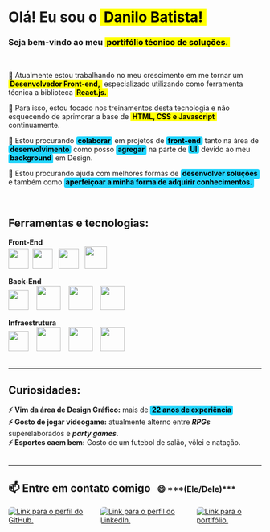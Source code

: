 <!---
danilo-batista/danilo-batista is a ✨ special ✨ repository because its `README.md` (this file) appears on your GitHub profile.
You can click the Preview link to take a look at your changes.
--->

# Olá! Eu sou o <mark>&nbsp;Danilo Batista!&nbsp;</mark><br />
### Seja bem-vindo ao meu <mark bgcolor="#22D4FD">&nbsp;portifólio técnico de soluções.</strong>&nbsp;</mark>
<br />

 🔭  Atualmente estou trabalhando no meu crescimento em me tornar um <mark><strong>&nbsp;Desenvolvedor Front-end,</strong>&nbsp;</mark> especializado utilizando como ferramenta técnica a biblioteca <mark><strong>&nbsp;React.js.</strong>&nbsp;</mark> 
  
 🌱 Para isso, estou focado nos treinamentos desta tecnologia e não esquecendo de aprimorar a base de <mark><strong>&nbsp;HTML, CSS e Javascript</strong>&nbsp;</mark> continuamente.

 👯 Estou procurando <mark style="border-radius: 0.25rem; background-color: #22D4FD"><strong>&nbsp;colaborar</strong>&nbsp;</mark> em projetos de <mark style="border-radius: 0.25rem; background-color: #22D4FD"><strong>&nbsp;front-end</strong>&nbsp;</mark> tanto na área de <mark style="border-radius: 0.25rem; background-color: #22D4FD"><strong>&nbsp;desenvolvimento</strong>&nbsp;</mark> como posso <mark style="padding-bottom: 0.15rem; border-radius: 0.25rem; background-color: #22D4FD"><strong>&nbsp;agregar</strong>&nbsp;</mark> na parte de <mark style="border-radius: 0.25rem; background-color: #22D4FD"><strong>&nbsp;UI</strong>&nbsp;</mark> devido ao meu <mark style="padding-bottom: 0.15rem; border-radius: 0.25rem; background-color: #22D4FD"><strong>&nbsp;background</strong>&nbsp;</mark> em Design.

 🤔 Estou procurando ajuda com melhores formas de <mark style="padding-bottom: 0.15rem; border-radius: 0.25rem; background-color: #22D4FD"><strong>&nbsp;desenvolver soluções</strong>&nbsp;</mark> e também como <mark style="padding-bottom: 0.15rem; border-radius: 0.25rem; background-color: #22D4FD"><strong>&nbsp;aperfeiçoar a minha forma de adquirir conhecimentos.&nbsp;</strong></mark>
 
 <br />

 <h2>Ferramentas e tecnologias:</h2>

**Front-End**<br />
<img src="https://cdn.jsdelivr.net/gh/devicons/devicon@latest/icons/html5/html5-original.svg" width="40" />&nbsp;
<img src="https://cdn.jsdelivr.net/gh/devicons/devicon@latest/icons/css3/css3-original.svg" width="40" />&nbsp;&nbsp;
<img src="https://cdn.jsdelivr.net/gh/devicons/devicon@latest/icons/javascript/javascript-original.svg" width="40" />&nbsp;&nbsp;
<img src="https://cdn.jsdelivr.net/gh/devicons/devicon@latest/icons/react/react-original.svg" width="44" />&nbsp;

**Back-End**<br />
<img src="https://cdn.jsdelivr.net/gh/devicons/devicon@latest/icons/mysql/mysql-original.svg" width="40" />&nbsp;&nbsp;&nbsp;
<img src="https://cdn.jsdelivr.net/gh/devicons/devicon@latest/icons/nodejs/nodejs-original-wordmark.svg" width="48" />&nbsp;&nbsp;&nbsp;
<img src="https://cdn.jsdelivr.net/gh/devicons/devicon@latest/icons/express/express-original-wordmark.svg" width="48" />&nbsp;&nbsp;&nbsp;
<img src="https://cdn.jsdelivr.net/gh/devicons/devicon@latest/icons/sequelize/sequelize-original-wordmark.svg" width="48" />&nbsp;

**Infraestrutura**<br />
<img src="https://cdn.jsdelivr.net/gh/devicons/devicon@latest/icons/apple/apple-original.svg" width="40" />&nbsp;&nbsp;&nbsp;
<img src="https://cdn.jsdelivr.net/gh/devicons/devicon@latest/icons/git/git-original-wordmark.svg" width="48" />&nbsp;&nbsp;&nbsp;
<img src="https://cdn.jsdelivr.net/gh/devicons/devicon@latest/icons/github/github-original.svg" width="48" />&nbsp;&nbsp;&nbsp;
<img src="https://cdn.jsdelivr.net/gh/devicons/devicon@latest/icons/windows11/windows11-original.svg" width="48" />&nbsp;<br /><br />

<hr />

          
<h2 style="border: none">Curiosidades:</h2>

 **⚡ Vim da área de Design Gráfico:** mais de <mark style="padding-bottom: 0.15rem; border-radius: 0.25rem; background-color: #22D4FD"><strong>&nbsp;22 anos de experiência&nbsp;</strong></mark><br />
 **⚡ Gosto de jogar videogame:** atualmente alterno entre ***RPGs*** superelaborados e ***party games.***<br />
 **⚡ Esportes caem bem:** Gosto de um futebol de salão, vôlei e natação.<br /><br />

<hr />


 <h2 style="border: none"> 📫 Entre em contato comigo <span style="font-size: 1rem; padding: 0.5rem">😄 ***(Ele/Dele)***</span></h2>

<p style="display:flex; justify-content:flex-start; gap:1rem;">
    <a href="https://github.com/danilo-batista"><img style="border-radius: 0.375rem" src="https://img.shields.io/badge/github-555?style=for-the-badge&logo=github" alt="Link para o perfil do GitHub." loading="lazy" /></a>
    <a href="https://www.linkedin.com/in/danilobatista"><img style="border-radius: 0.375rem;" src="https://img.shields.io/badge/linkedin-333?style=for-the-badge&logo=linkedin" alt="Link para o perfil do LinkedIn." loading="lazy" /></a>
    <a href="https://www.danilobatista.com"><img style="border-radius: 0.375rem" src="https://img.shields.io/badge/portfolio-222?style=for-the-badge&logo=microsoftedge" alt="Link para o portifólio." loading="lazy" /></a>
</p>